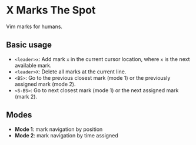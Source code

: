 X Marks The Spot
================
Vim marks for humans.

Basic usage
-----------
- `<leader>x`: Add mark `x` in the current cursor location, where `x` is the next
available mark.
- `<leader>X`: Delete all marks at the current line.
- `<BS>`: Go to the previous closest mark (mode 1) or the previously
assigned mark (mode 2).
- `<S-BS>`: Go to next closest mark (mode 1) or the next assigned mark
(mark 2).

Modes
-----
- **Mode 1**: mark navigation by position
- **Mode 2**: mark navigation by time assigned


